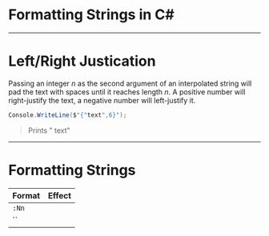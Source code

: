 # Formatting Strings in C#

---

# Left/Right Justication
Passing an integer _n_ as the second argument of an interpolated string will pad the text with spaces until it reaches length _n_.
A positive number will right-justify the text, a negative number will left-justify it.

```C#
Console.WriteLine($"{"text",6}");
```
> Prints "    text"

---

# Formatting Strings

| Format | Effect | 
| ------ | ------ |
| `:Nn` |  |
| `` |  |
